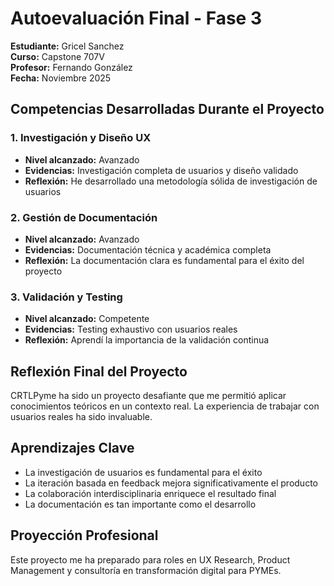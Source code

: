 # Autoevaluación Final - Fase 3
**Estudiante:** Gricel Sanchez  
**Curso:** Capstone 707V  
**Profesor:** Fernando González  
**Fecha:** Noviembre 2025

## Competencias Desarrolladas Durante el Proyecto

### 1. Investigación y Diseño UX
- **Nivel alcanzado:** Avanzado
- **Evidencias:** Investigación completa de usuarios y diseño validado
- **Reflexión:** He desarrollado una metodología sólida de investigación de usuarios

### 2. Gestión de Documentación
- **Nivel alcanzado:** Avanzado
- **Evidencias:** Documentación técnica y académica completa
- **Reflexión:** La documentación clara es fundamental para el éxito del proyecto

### 3. Validación y Testing
- **Nivel alcanzado:** Competente
- **Evidencias:** Testing exhaustivo con usuarios reales
- **Reflexión:** Aprendí la importancia de la validación continua

## Reflexión Final del Proyecto
CRTLPyme ha sido un proyecto desafiante que me permitió aplicar conocimientos teóricos en un contexto real. La experiencia de trabajar con usuarios reales ha sido invaluable.

## Aprendizajes Clave
- La investigación de usuarios es fundamental para el éxito
- La iteración basada en feedback mejora significativamente el producto
- La colaboración interdisciplinaria enriquece el resultado final
- La documentación es tan importante como el desarrollo

## Proyección Profesional
Este proyecto me ha preparado para roles en UX Research, Product Management y consultoría en transformación digital para PYMEs.
